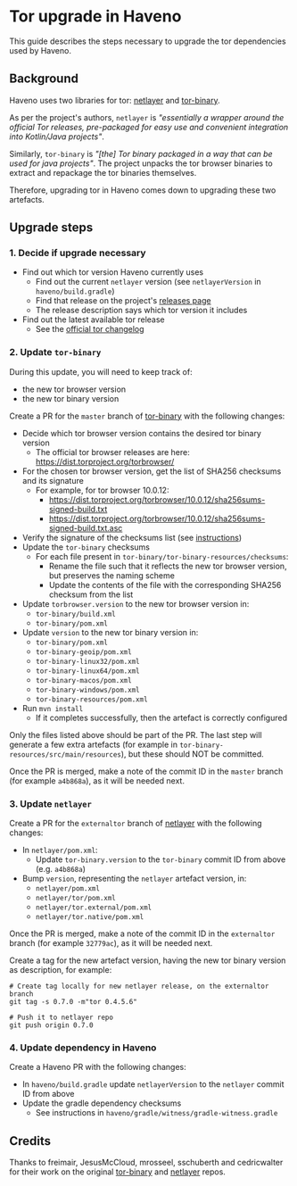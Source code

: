# Tor upgrade in Haveno

This guide describes the steps necessary to upgrade the tor dependencies used by Haveno.

## Background

Haveno uses two libraries for tor: [netlayer][1] and [tor-binary][2].

As per the project's authors, `netlayer` is _"essentially a wrapper around the official Tor releases, pre-packaged for
easy use and convenient integration into Kotlin/Java projects"_.

Similarly, `tor-binary` is _"[the] Tor binary packaged in a way that can be used for java projects"_. The project
unpacks the tor browser binaries to extract and repackage the tor binaries themselves.

Therefore, upgrading tor in Haveno comes down to upgrading these two artefacts.


## Upgrade steps


### 1. Decide if upgrade necessary

 - Find out which tor version Haveno currently uses
   - Find out the current `netlayer` version (see `netlayerVersion` in `haveno/build.gradle`)
   - Find that release on the project's [releases page][3]
   - The release description says which tor version it includes
- Find out the latest available tor release
   - See the [official tor changelog][4]


### 2. Update `tor-binary`

During this update, you will need to keep track of:

 - the new tor browser version
 - the new tor binary version

Create a PR for the `master` branch of [tor-binary][2] with the following changes:

 - Decide which tor browser version contains the desired tor binary version
   - The official tor browser releases are here: https://dist.torproject.org/torbrowser/
 - For the chosen tor browser version, get the list of SHA256 checksums and its signature
   - For example, for tor browser 10.0.12:
     - https://dist.torproject.org/torbrowser/10.0.12/sha256sums-signed-build.txt
     - https://dist.torproject.org/torbrowser/10.0.12/sha256sums-signed-build.txt.asc
 - Verify the signature of the checksums list (see [instructions][5])
 - Update the `tor-binary` checksums
   - For each file present in `tor-binary/tor-binary-resources/checksums`:
     - Rename the file such that it reflects the new tor browser version, but preserves the naming scheme
     - Update the contents of the file with the corresponding SHA256 checksum from the list
 - Update `torbrowser.version` to the new tor browser version in:
   - `tor-binary/build.xml`
   - `tor-binary/pom.xml`
 - Update `version` to the new tor binary version in:
   - `tor-binary/pom.xml`
   - `tor-binary-geoip/pom.xml`
   - `tor-binary-linux32/pom.xml`
   - `tor-binary-linux64/pom.xml`
   - `tor-binary-macos/pom.xml`
   - `tor-binary-windows/pom.xml`
   - `tor-binary-resources/pom.xml`
 - Run `mvn install`
   - If it completes successfully, then the artefact is correctly configured


Only the files listed above should be part of the PR. The last step will generate a few extra artefacts (for
example in `tor-binary-resources/src/main/resources`), but these should NOT be committed.

Once the PR is merged, make a note of the commit ID in the `master` branch (for example `a4b868a`), as it will be needed
next.


### 3. Update `netlayer`

Create a PR for the `externaltor` branch of [netlayer][1] with the following changes:

 - In `netlayer/pom.xml`:
   - Update `tor-binary.version` to the `tor-binary` commit ID from above (e.g. `a4b868a`)
 - Bump `version`, representing the `netlayer` artefact version, in:
   - `netlayer/pom.xml`
   - `netlayer/tor/pom.xml`
   - `netlayer/tor.external/pom.xml`
   - `netlayer/tor.native/pom.xml`

Once the PR is merged, make a note of the commit ID in the `externaltor` branch (for example `32779ac`), as it will be
needed next.

Create a tag for the new artefact version, having the new tor binary version as description, for example:

```
# Create tag locally for new netlayer release, on the externaltor branch
git tag -s 0.7.0 -m"tor 0.4.5.6"

# Push it to netlayer repo
git push origin 0.7.0
```


### 4. Update dependency in Haveno

Create a Haveno PR with the following changes:

 - In `haveno/build.gradle` update `netlayerVersion` to the `netlayer` commit ID from above
 - Update the gradle dependency checksums
   - See instructions in `haveno/gradle/witness/gradle-witness.gradle`




## Credits

Thanks to freimair, JesusMcCloud, mrosseel, sschuberth and cedricwalter for their work on the original
[tor-binary](https://github.com/JesusMcCloud/tor-binary) and [netlayer](https://github.com/JesusMcCloud/netlayer) repos.




[1]: https://github.com/bisq-network/netlayer "netlayer"
[2]: https://github.com/bisq-network/tor-binary "tor-binary"
[3]: https://github.com/bisq-network/netlayer/releases "netlayer releases"
[4]: https://gitweb.torproject.org/tor.git/plain/ChangeLog "tor changelog"
[5]: https://support.torproject.org/tbb/how-to-verify-signature/ "verify tor signature"
